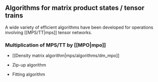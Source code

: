 ## Algorithms for matrix product states / tensor trains

A wide variety of efficient algorithms have been developed
for operations involving [[MPS/TT|mps]] tensor networks.

### Multiplication of MPS/TT by [[MPO|mpo]]

- [[Density matrix algorithm|mps/algorithms/dm_mpo]]

- Zip-up algorithm

- Fitting algorithm